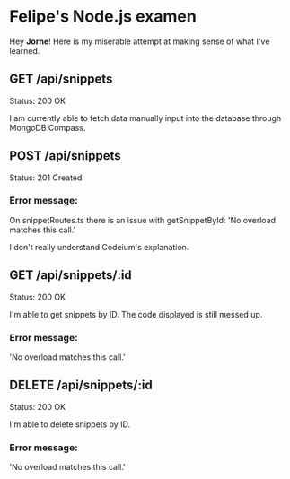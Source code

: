 # Felipe's Node.js examen

Hey **Jorne**! Here is my miserable attempt at making sense of what I've learned.

## GET /api/snippets

Status: 200 OK

I am currently able to fetch data manually input into the database through MongoDB Compass.

## POST /api/snippets

Status: 201 Created

### Error message:

On snippetRoutes.ts there is an issue with getSnippetById: 'No overload matches this call.'

I don't really understand Codeium's explanation.

## GET /api/snippets/:id

Status: 200 OK

I'm able to get snippets by ID. The code displayed is still messed up.

### Error message:

'No overload matches this call.'

## DELETE /api/snippets/:id

Status: 200 OK

I'm able to delete snippets by ID.

### Error message:

'No overload matches this call.'
